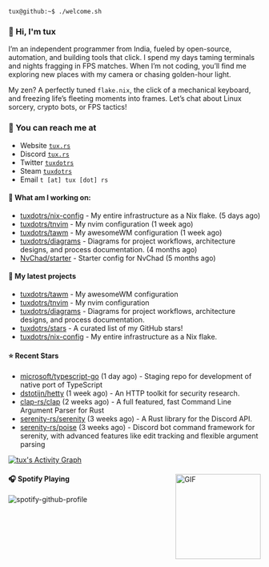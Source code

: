 ```console
tux@github:~$ ./welcome.sh
```

### 👋 Hi, I'm tux 
I’m an independent programmer from India, fueled by open-source, automation, and building tools that click. I spend my days taming terminals and nights fragging in FPS matches. When I’m not coding, you’ll find me exploring new places with my camera or chasing golden-hour light.

My zen? A perfectly tuned ```flake.nix```, the click of a mechanical keyboard, and freezing life’s fleeting moments into frames. Let’s chat about Linux sorcery, crypto bots, or FPS tactics!

### 📧 You can reach me at

* Website [`tux.rs`](https://tux.rs)
* Discord [`tux.rs`](https://discord.gg/7YvNafxMWe)
* Twitter [`tuxdotrs`](https://x.com/tuxdotrs)
* Steam [`tuxdotrs`](https://steamcommunity.com/id/tuxdotrs)
* Email `t [at] tux [dot] rs`

#### 👷 What am I working on:


- [tuxdotrs/nix-config](https://github.com/tuxdotrs/nix-config) - My entire infrastructure as a Nix flake. (5 days ago)
- [tuxdotrs/tnvim](https://github.com/tuxdotrs/tnvim) - My nvim configuration (1 week ago)
- [tuxdotrs/tawm](https://github.com/tuxdotrs/tawm) - My awesomeWM configuration (1 week ago)
- [tuxdotrs/diagrams](https://github.com/tuxdotrs/diagrams) - Diagrams for project workflows, architecture designs, and process documentation. (4 months ago)
- [NvChad/starter](https://github.com/NvChad/starter) - Starter config for NvChad (5 months ago)

#### 🌱 My latest projects

- [tuxdotrs/tawm](https://github.com/tuxdotrs/tawm) - My awesomeWM configuration
- [tuxdotrs/tnvim](https://github.com/tuxdotrs/tnvim) - My nvim configuration
- [tuxdotrs/diagrams](https://github.com/tuxdotrs/diagrams) - Diagrams for project workflows, architecture designs, and process documentation.
- [tuxdotrs/stars](https://github.com/tuxdotrs/stars) - A curated list of my GitHub stars!
- [tuxdotrs/nix-config](https://github.com/tuxdotrs/nix-config) - My entire infrastructure as a Nix flake.

#### ⭐ Recent Stars

- [microsoft/typescript-go](https://github.com/microsoft/typescript-go) (1 day ago) - Staging repo for development of native port of TypeScript
- [dstotijn/hetty](https://github.com/dstotijn/hetty) (1 week ago) - An HTTP toolkit for security research.
- [clap-rs/clap](https://github.com/clap-rs/clap) (2 weeks ago) - A full featured, fast Command Line Argument Parser for Rust
- [serenity-rs/serenity](https://github.com/serenity-rs/serenity) (3 weeks ago) - A Rust library for the Discord API.
- [serenity-rs/poise](https://github.com/serenity-rs/poise) (3 weeks ago) - Discord bot command framework for serenity, with advanced features like edit tracking and flexible argument parsing

<div>
    <a href="#"><img alt="tux's Activity Graph" src="https://github-readme-activity-graph.vercel.app/graph?username=tuxdotrs&custom_title=tux%27s%20Contribution%20Graph&bg_color=0D1117&color=FFFFFF&line=2c83f8&point=FFFFFF&hide_border=true" /></a>
<div> 

<img align="right" alt="GIF" height="170px" src="https://media.giphy.com/media/J5B1Y8QZnzXXbLQIBu/giphy.gif" />

#### 🎧 Spotify Playing

![spotify-github-profile](https://spotify-github-profile.kittinanx.com/api/view?uid=irvd4a80l4m2v7k2gy3fct4j5&cover_image=true&theme=novatorem&bar_color=ff3c74&bar_color_cover=false)
